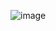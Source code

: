 ![image](https://user-images.githubusercontent.com/77496081/145511226-21302de6-e836-4355-bbe3-c6c2ea75f9e3.png)
